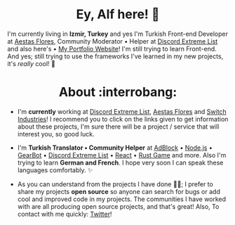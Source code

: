 <h1 align="center">Ey, Alf here! 👋</h1>

I'm currently living in **Izmir, Turkey** and yes I'm Turkish Front-end Developer at [Aestas Flores](https://aestasflores.me), Community Moderator • Helper at [Discord Extreme List](https://discordextremelist.xyz/) and also here's • [My Portfolio Website](https://alfreddo.ga)! I'm still trying to learn Front-end. And yes; still trying to use the frameworks I've learned in my new projects, it's _really_ cool! 🚀

<h1 align="center">About :interrobang:</h1>

- I'm **currently** working at [Discord Extreme List](https://discordextremelist.xyz), [Aestas Flores](https://github.com/AestasFlores) and [Switch Industries](https://github.com/AestasFlores)! I recommend you to click on the links given to get information about these projects, I'm sure there will be a project / service that will interest you, so good luck.

- I'm **Turkish Translator • Community Helper** at [AdBlock](https://getadblock.com/) • [Node.js](https://nodejs.org/) • [GearBot](https://gearbot.rocks) • [Discord Extreme List](https://discordextremelist.xyz) • [React](https://facebook.github.io/react/) • [Rust Game](https://rust.facepunch.com/) and more. Also I'm trying to learn **German and French**. I hope very soon I can speak these languages comfortably. ✨

- As you can understand from the projects I have done 👨‍💻; I prefer to share my projects **open source** so anyone can search for bugs or add cool and improved code in my projects. The communities I have worked with are all producing open source projects, and that's great! Also, To contact with me quickly: [Twitter](https://twitter.com/alfredsaveron)!
